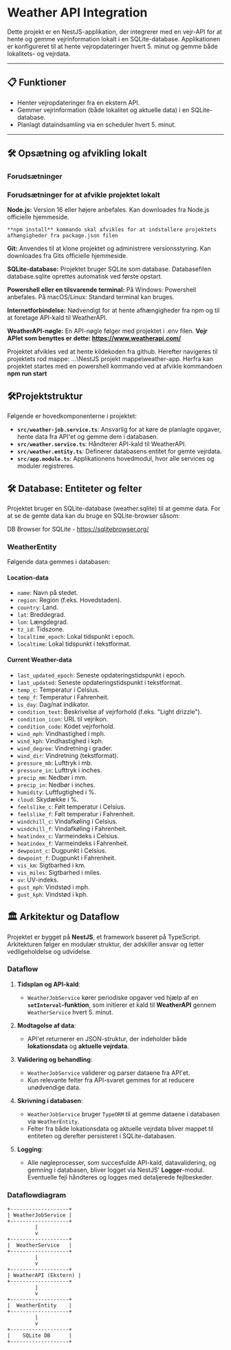 # Weather API Integration

Dette projekt er en NestJS-applikation, der integrerer med en vejr-API for at hente og gemme vejrinformation lokalt i en SQLite-database. Applikationen er konfigureret til at hente vejropdateringer hvert 5. minut og gemme både lokalitets- og vejrdata.

---

## 📋 Funktioner

- Henter vejropdateringer fra en ekstern API.
- Gemmer vejrinformation (både lokalitet og aktuelle data) i en SQLite-database.
- Planlagt dataindsamling via en scheduler hvert 5. minut.

---

## 🛠️ Opsætning og afvikling lokalt

### Forudsætninger

### Forudsætninger for at afvikle projektet lokalt
**Node.js:** Version 16 eller højere anbefales. Kan downloades fra Node.js officielle hjemmeside.
  
    **npm install** kommando skal afvikles for at indstallere projektets afhængigheder fra package.json filen

**Git:** Anvendes til at klone projektet og administrere versionsstyring. Kan downloades fra Gits officielle hjemmeside.

**SQLite-database:** Projektet bruger SQLite som database. Databasefilen database.sqlite oprettes automatisk ved første opstart.

**Powershell eller en tilsvarende terminal:**
På Windows: Powershell anbefales.
På macOS/Linux: Standard terminal kan bruges.

**Internetforbindelse:** Nødvendigt for at hente afhængigheder fra npm og til at foretage API-kald til WeatherAPI.

**WeatherAPI-nøgle:** En API-nøgle følger med projektet i .env filen.
  **Vejr APIet som benyttes er dette: https://www.weatherapi.com/** 

Projektet afvikles ved at hente kildekoden fra github. Herefter navigeres til projektets rod mappe: ...\NestJS projekt mappe\weather-app. Herfra kan projektet startes med en powershell kommando ved at afvikle kommandoen **npm run start**

## 🛠️Projektstruktur
Følgende er hovedkomponenterne i projektet:

- **`src/weather-job.service.ts`**: Ansvarlig for at køre de planlagte opgaver, hente data fra API'et og gemme dem i databasen.  
- **`src/weather.service.ts`**: Håndterer API-kald til WeatherAPI.  
- **`src/weather.entity.ts`**: Definerer databasens entitet for gemte vejrdata.  
- **`src/app.module.ts`**: Applikationens hovedmodul, hvor alle services og moduler registreres.  


## 🛠️ Database: Entiteter og felter
Projektet bruger en SQLite-database (weather.sqlite) til at gemme data. For at se de gemte data kan du bruge en SQLite-browser såsom:

DB Browser for SQLite - https://sqlitebrowser.org/

### WeatherEntity
Følgende data gemmes i databasen:

#### **Location-data**
- `name`: Navn på stedet.
- `region`: Region (f.eks. Hovedstaden).
- `country`: Land.
- `lat`: Breddegrad.
- `lon`: Længdegrad.
- `tz_id`: Tidszone.
- `localtime_epoch`: Lokal tidspunkt i epoch.
- `localtime`: Lokal tidspunkt i tekstformat.

#### **Current Weather-data**
- `last_updated_epoch`: Seneste opdateringstidspunkt i epoch.
- `last_updated`: Seneste opdateringstidspunkt i tekstformat.
- `temp_c`: Temperatur i Celsius.
- `temp_f`: Temperatur i Fahrenheit.
- `is_day`: Dag/nat indikator.
- `condition_text`: Beskrivelse af vejrforhold (f.eks. "Light drizzle").
- `condition_icon`: URL til vejrikon.
- `condition_code`: Kodet vejrforhold.
- `wind_mph`: Vindhastighed i mph.
- `wind_kph`: Vindhastighed i kph.
- `wind_degree`: Vindretning i grader.
- `wind_dir`: Vindretning (tekstformat).
- `pressure_mb`: Lufttryk i mb.
- `pressure_in`: Lufttryk i inches.
- `precip_mm`: Nedbør i mm.
- `precip_in`: Nedbør i inches.
- `humidity`: Luftfugtighed i %.
- `cloud`: Skydække i %.
- `feelslike_c`: Følt temperatur i Celsius.
- `feelslike_f`: Følt temperatur i Fahrenheit.
- `windchill_c`: Vindafkøling i Celsius.
- `windchill_f`: Vindafkøling i Fahrenheit.
- `heatindex_c`: Varmeindeks i Celsius.
- `heatindex_f`: Varmeindeks i Fahrenheit.
- `dewpoint_c`: Dugpunkt i Celsius.
- `dewpoint_f`: Dugpunkt i Fahrenheit.
- `vis_km`: Sigtbarhed i km.
- `vis_miles`: Sigtbarhed i miles.
- `uv`: UV-indeks.
- `gust_mph`: Vindstød i mph.
- `gust_kph`: Vindstød i kph.

## 🏛️ Arkitektur og Dataflow

Projektet er bygget på **NestJS**, et framework baseret på TypeScript. Arkitekturen følger en modulær struktur, der adskiller ansvar og letter vedligeholdelse og udvidelse.

### Dataflow

1. **Tidsplan og API-kald**:  
   - `WeatherJobService` kører periodiske opgaver ved hjælp af en **`setInterval`-funktion**, som initierer et kald til **WeatherAPI** gennem `WeatherService` hvert 5. minut.

2. **Modtagelse af data**:  
   - API'et returnerer en JSON-struktur, der indeholder både **lokationsdata** og **aktuelle vejrdata**.

3. **Validering og behandling**:  
   - `WeatherJobService` validerer og parser dataene fra API'et.
   - Kun relevante felter fra API-svaret gemmes for at reducere unødvendige data.

4. **Skrivning i databasen**:  
   - `WeatherJobService` bruger `TypeORM` til at gemme dataene i databasen via `WeatherEntity`.
   - Felter fra både lokationsdata og aktuelle vejrdata bliver mappet til entiteten og derefter persisteret i SQLite-databasen.

5. **Logging**:  
   - Alle nøgleprocesser, som succesfulde API-kald, datavalidering, og gemning i databasen, bliver logget via NestJS' **Logger**-modul. Eventuelle fejl håndteres og logges med detaljerede fejlbeskeder.

### Dataflowdiagram

```plaintext
+-------------------+
| WeatherJobService |
+-------------------+
         |
         v
+-------------------+
|  WeatherService   |
+-------------------+
         |
         v
+-------------------+
| WeatherAPI (Ekstern) |
+-------------------+
         |
         v
+-------------------+
|  WeatherEntity    |
+-------------------+
         |
         v
+-------------------+
|    SQLite DB      |
+-------------------+


